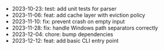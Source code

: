 - 2023-10-23: test: add unit tests for parser
- 2023-11-06: feat: add cache layer with eviction policy
- 2023-11-10: fix: prevent crash on empty input
- 2023-11-28: fix: handle Windows path separators correctly
- 2023-12-04: chore: bump dependencies
- 2023-12-12: feat: add basic CLI entry point
